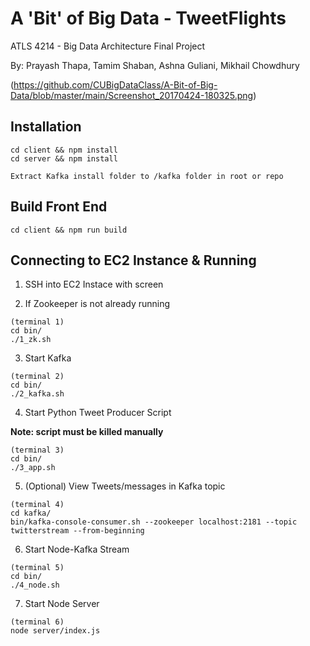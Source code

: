 # A 'Bit' of Big Data - TweetFlights

ATLS 4214 - Big Data Architecture Final Project

By: Prayash Thapa, Tamim Shaban, Ashna Guliani, Mikhail Chowdhury

(https://github.com/CUBigDataClass/A-Bit-of-Big-Data/blob/master/main/Screenshot_20170424-180325.png)

## Installation

```
cd client && npm install
cd server && npm install

Extract Kafka install folder to /kafka folder in root or repo
```

## Build Front End

```
cd client && npm run build
```

## Connecting to EC2 Instance & Running

1. SSH into EC2 Instace with screen

2. If Zookeeper is not already running
```
(terminal 1)
cd bin/
./1_zk.sh
```

3. Start Kafka
```
(terminal 2)
cd bin/
./2_kafka.sh
```

4. Start Python Tweet Producer Script

**Note: script must be killed manually**
```
(terminal 3)
cd bin/
./3_app.sh
```

5. (Optional) View Tweets/messages in Kafka topic
```
(terminal 4)
cd kafka/
bin/kafka-console-consumer.sh --zookeeper localhost:2181 --topic twitterstream --from-beginning
```

6. Start Node-Kafka Stream
```
(terminal 5)
cd bin/
./4_node.sh
```

7. Start Node Server
```
(terminal 6)
node server/index.js
```